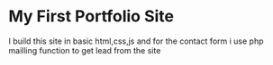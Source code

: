 # My First Portfolio Site 

I build this site in basic html,css,js and for the contact form i use php mailling function to get lead from the site
